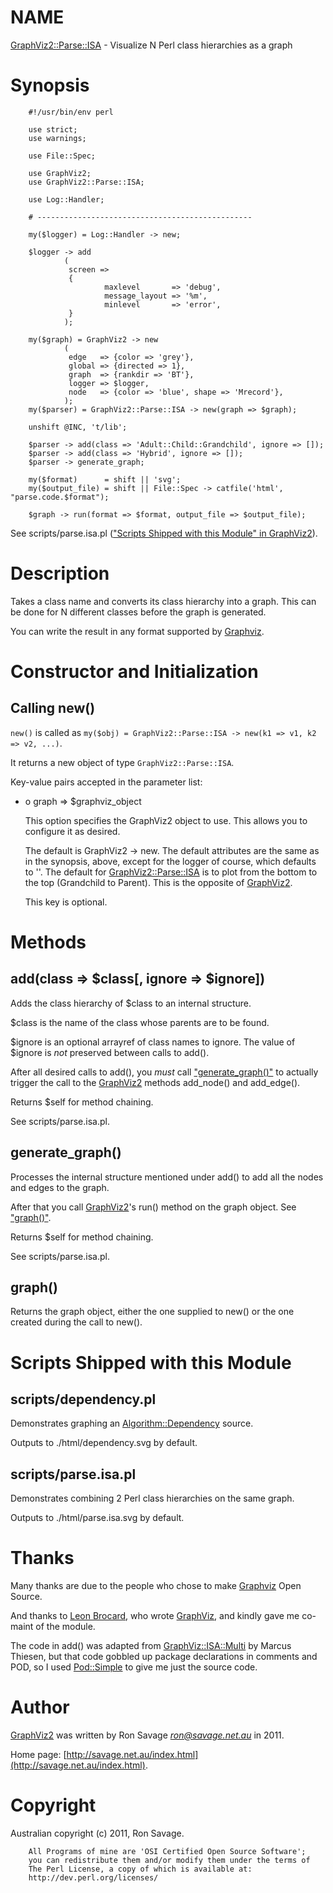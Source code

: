# NAME

[GraphViz2::Parse::ISA](https://metacpan.org/pod/GraphViz2::Parse::ISA) - Visualize N Perl class hierarchies as a graph

# Synopsis

        #!/usr/bin/env perl

        use strict;
        use warnings;

        use File::Spec;

        use GraphViz2;
        use GraphViz2::Parse::ISA;

        use Log::Handler;

        # ------------------------------------------------

        my($logger) = Log::Handler -> new;

        $logger -> add
                (
                 screen =>
                 {
                         maxlevel       => 'debug',
                         message_layout => '%m',
                         minlevel       => 'error',
                 }
                );

        my($graph) = GraphViz2 -> new
                (
                 edge   => {color => 'grey'},
                 global => {directed => 1},
                 graph  => {rankdir => 'BT'},
                 logger => $logger,
                 node   => {color => 'blue', shape => 'Mrecord'},
                );
        my($parser) = GraphViz2::Parse::ISA -> new(graph => $graph);

        unshift @INC, 't/lib';

        $parser -> add(class => 'Adult::Child::Grandchild', ignore => []);
        $parser -> add(class => 'Hybrid', ignore => []);
        $parser -> generate_graph;

        my($format)      = shift || 'svg';
        my($output_file) = shift || File::Spec -> catfile('html', "parse.code.$format");

        $graph -> run(format => $format, output_file => $output_file);

See scripts/parse.isa.pl (["Scripts Shipped with this Module" in GraphViz2](https://metacpan.org/pod/GraphViz2#Scripts-Shipped-with-this-Module)).

# Description

Takes a class name and converts its class hierarchy into a graph. This can be done for N different classes before the graph is generated.

You can write the result in any format supported by [Graphviz](http://www.graphviz.org/).

# Constructor and Initialization

## Calling new()

`new()` is called as `my($obj) = GraphViz2::Parse::ISA -> new(k1 => v1, k2 => v2, ...)`.

It returns a new object of type `GraphViz2::Parse::ISA`.

Key-value pairs accepted in the parameter list:

- o graph => $graphviz\_object

    This option specifies the GraphViz2 object to use. This allows you to configure it as desired.

    The default is GraphViz2 -> new. The default attributes are the same as
    in the synopsis, above, except for the logger of course, which defaults to
    ''. The default for [GraphViz2::Parse::ISA](https://metacpan.org/pod/GraphViz2::Parse::ISA) is to plot from the bottom to
    the top (Grandchild to Parent).  This is the opposite of [GraphViz2](https://metacpan.org/pod/GraphViz2).

    This key is optional.

# Methods

## add(class => $class\[, ignore => $ignore\])

Adds the class hierarchy of $class to an internal structure.

$class is the name of the class whose parents are to be found.

$ignore is an optional arrayref of class names to ignore. The value of $ignore is _not_ preserved between calls to add().

After all desired calls to add(), you _must_ call ["generate\_graph()"](#generate_graph) to actually trigger the call to the [GraphViz2](https://metacpan.org/pod/GraphViz2) methods add\_node() and add\_edge().

Returns $self for method chaining.

See scripts/parse.isa.pl.

## generate\_graph()

Processes the internal structure mentioned under add() to add all the nodes and edges to the graph.

After that you call [GraphViz2](https://metacpan.org/pod/GraphViz2)'s run() method on the graph object. See ["graph()"](#graph).

Returns $self for method chaining.

See scripts/parse.isa.pl.

## graph()

Returns the graph object, either the one supplied to new() or the one created during the call to new().

# Scripts Shipped with this Module

## scripts/dependency.pl

Demonstrates graphing an [Algorithm::Dependency](https://metacpan.org/pod/Algorithm::Dependency) source.

Outputs to ./html/dependency.svg by default.

## scripts/parse.isa.pl

Demonstrates combining 2 Perl class hierarchies on the same graph.

Outputs to ./html/parse.isa.svg by default.

# Thanks

Many thanks are due to the people who chose to make [Graphviz](http://www.graphviz.org/) Open Source.

And thanks to [Leon Brocard](http://search.cpan.org/~lbrocard/), who wrote [GraphViz](https://metacpan.org/pod/GraphViz), and kindly gave me co-maint of the module.

The code in add() was adapted from [GraphViz::ISA::Multi](https://metacpan.org/pod/GraphViz::ISA::Multi) by Marcus Thiesen, but that code gobbled up package declarations
in comments and POD, so I used [Pod::Simple](https://metacpan.org/pod/Pod::Simple) to give me just the source code.

# Author

[GraphViz2](https://metacpan.org/pod/GraphViz2) was written by Ron Savage _<ron@savage.net.au>_ in 2011.

Home page: [http://savage.net.au/index.html](http://savage.net.au/index.html).

# Copyright

Australian copyright (c) 2011, Ron Savage.

        All Programs of mine are 'OSI Certified Open Source Software';
        you can redistribute them and/or modify them under the terms of
        The Perl License, a copy of which is available at:
        http://dev.perl.org/licenses/
